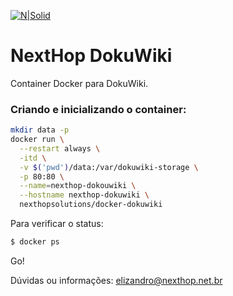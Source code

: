 
[![N|Solid](http://www.nexthop.net.br/static/images/logo.png)](http://www.nexthop.net.br)

# NextHop DokuWiki 

Container Docker para DokuWiki.



### Criando e inicializando o container:


```sh
mkdir data -p
docker run \
  --restart always \
  -itd \
  -v $('pwd')/data:/var/dokuwiki-storage \
  -p 80:80 \
  --name=nexthop-dokouwiki \
  --hostname nexthop-dokuwiki \
  nexthopsolutions/docker-dokuwiki
```


Para verificar o status:

```sh
$ docker ps
```
 

Go! 


Dúvidas ou informações: <elizandro@nexthop.net.br>
